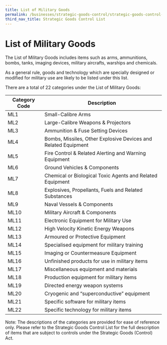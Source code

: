 ```yaml
---
title: List of Military Goods
permalink: /businesses/strategic-goods-control/strategic-goods-control-list/list-of-military-goods/
third_nav_title: Strategic Goods Control List
---
```


# List of Military Goods

The List of Military Goods includes items such as arms, ammunitions, bombs, tanks, imaging devices, military aircrafts, warships and chemicals.

As a general rule, goods and technology which are specially designed or modified for military use are likely to be listed under this list.

There are a total of 22 categories under the List of Military Goods:

| **Category Code** | **Description** |
|--|--|
| ML1 | Small-Calibre Arms |
| ML2 | Large-Calibre Weapons & Projectors |
| ML3 | Ammunition & Fuse Setting Devices |
| ML4 | Bombs, Missiles, Other Explosive Devices and Related Equipment |
| ML5 | Fire Control & Related Alerting and Warning Equipment |
| ML6 | Ground Vehicles & Components |
| ML7 | Chemical or Biological Toxic Agents and Related Equipment |
| ML8 | Explosives, Propellants, Fuels and Related Substances |
| ML9 | Naval Vessels & Components |
| ML10 | Military Aircraft & Components |
| ML11 | Electronic Equipment for Military Use |
|ML12  | High Velocity Kinetic Energy Weapons |
| ML13 | Armoured or Protective Equipment |
| ML14 | Specialised equipment for military training |
| ML15 | Imaging or Countermeasure Equipment |
| ML16 | Unfinished products for use in military items |
| ML17 | Miscellaneous equipment and materials |
| ML18 | Production equipment for military items |
| ML19 | Directed energy weapon systems |
| ML20 | Cryogenic and “superconductive” equipment |
| ML21 | Specific software for military items |
| ML22 | Specific technology for military items |

Note: The descriptions of the categories are provided for ease of reference only. Please refer to the Strategic Goods Control List for the full description of items that are subject to controls under the Strategic Goods (Control) Act.

